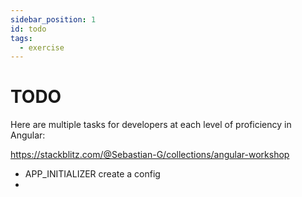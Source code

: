```yaml
---
sidebar_position: 1
id: todo
tags:
  - exercise
---
```


# TODO

Here are multiple tasks for developers at each level of proficiency in Angular:

https://stackblitz.com/@Sebastian-G/collections/angular-workshop

- APP_INITIALIZER create a config
- 
